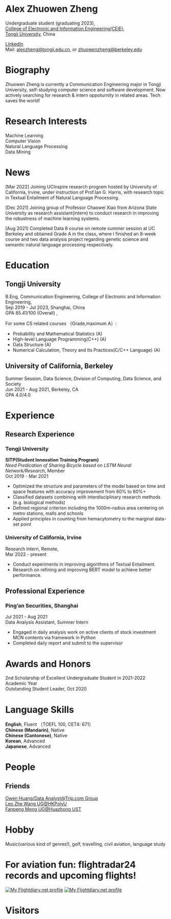 # Alex Zhuowen Zheng

Undergraduate student (graduating 2023),  
[College of Electronic and Information Engineering(CEIE)](https://see-en.tongji.edu.cn),  
[Tongji University](https://en.tongji.edu.cn), China  

[LinkedIn](https://www.linkedin.com/in/alex-zheng-blkr)  
Mail: alexzheng@tongji.edu.cn, or
      zhuowenzheng@berkeley.edu
      
# Biography

Zhuowen Zheng is currently a Communication Engineering major in Tongji University, self-studying computer science and software development. 
Now actively searching for research & intern oppoturnity in related areas. Tech saves the world!

# Research Interests
Machine Learning  
Computer Vision  
Natural Language Processing  
Data Mining

# News  

[Mar 2022] Joining UCInspire research program hosted by University of California, Irvine, under instruction of Prof.Ian G. Harris, with research topic in Textual Entailment of Natural Language Processing.  

[Dec 2021] Joining group of Professor Chaowei Xiao from Arizona State University as research assistant(intern) to conduct research in improving the robustness of machine learning systems.  

[Aug 2021] Completed Data 8 course on remote summer session at UC Berkeley and obtained Grade A in the class, where I finished an 8-week course and two data analysis project regarding genetic science and semantic natural language processing respectively.    

# Education
## Tongji University
B.Eng, Communication Engineering, College of Electronic and Information Engineering,  
Sep 2019 - Jul 2023, Shanghai, China  
GPA 85.41/100 (Overall) ,

For some CS related courses （Grade,maximum A）:  
- Probability and Mathematical Statistics (A)  
- High-level Language Programming(C++) (A)  
- Data Structure (A)   
- Numerical Calculation, Theory and Its Practices(C/C++ Language) (A)  

## University of California, Berkeley
Summer Session, Data Science, Division of Computing, Data Science, and Society  
Jun 2021 - Aug 2021, Berkeley, CA  
GPA 4.0/4.0  

# Experience 
## Research Experience

### Tongji University
**SITP(Student Innovation Training Program)**  
*Need Predication of Sharing Bicycle based on LSTM Neural Network/Research*, Member  
Oct 2019 - Mar 2021  
- Optimized the structure and parameters of the model based on time and space features with accuracy improvement from 60% to 80%+  
- Classified datasets combining with interdisciplinary research methods (e.g. biological methods)  
- Defined regional criterion including the 1000m-radius area centering on metro stations, malls and schools  
- Applied principles in counting from hemacytometry to the marginal data-set point  

### University of California, Irvine   
Research Intern, Remote,  
Mar 2022 - present
 - Conduct experiments in improving algorithms of Textual Entailment.  
 - Research on refining and improving BERT model to achieve better performance.  

## Professional Experience
### Ping’an Securities, Shanghai
Jul 2021 - Aug 2021  
Data Analysis Assistant, Summer Intern  
 - Engaged in daily analysis work on active clients of stock investment MCN contents via framework in Python  
 - Completed daily report and submit to the supervisor  

# Awards and Honors
2nd Scholarship of Excellent Undergraduate Student in 2021-2022 Academic Year  
Outstanding Student Leader, Oct 2020  

# Language Skills

**English**, Fluent  （TOEFL 100, CET4: 671）  
**Chinese (Mandarin)**, Native  
**Chinese (Cantonese)**, Native  
**Korean**, Advanced  
**Japanese**, Advanced  

# People
## Friends
[Owen Huang/Data Analyst@Trip.com Group](https://www.linkedin.com/in/haohuang99/)  
[Leo Zhe Wang UG@HKPolyU](https://zhe-wang0018.github.io/)  
[Fanpeng Meng UG@Huazhong UST](https://mfp0610.github.io/)

# Hobby
Music(various kind of genres!), golf, travelling, civil aviation, language study

# For aviation fun: flightradar24 records and upcoming flights!
<a href="https://my.flightradar24.com/Alex4seasons"><img src="https://banners-my.flightradar24.com/Alex4seasons.png" alt="My Flightdiary.net profile" /></a>
<a href="https://my.flightradar24.com/Alex4seasons-future"><img src="https://banners-my.flightradar24.com/Alex4seasons-future.png" alt="My Flightdiary.net profile" /></a>

# Visitors
<script type="text/javascript" id="clstr_globe" src="//clustrmaps.com/globe.js?d=gvanrDP9UeoFohRR-9KCMLyeFR1K-b9nXsfpibiZvcM"></script>  

